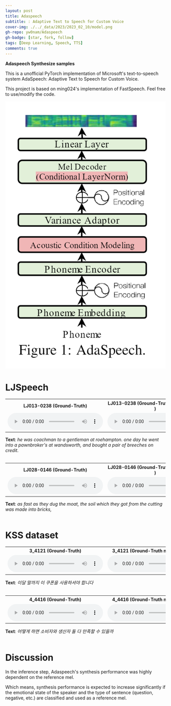 ```yaml
---
layout: post
title: Adaspeech
subtitle: : Adaptive Text to Speech for Custom Voice
cover-img: ./../_data/2023/2023_02_10/model.png
gh-repo: yw0nam/Adaspeech
gh-badge: [star, fork, follow]
tags: [Deep Learning, Speech, TTS]
comments: true
---
```


 **Adaspeech Synthesize samples**

This is a unofficial PyTorch implementation of Microsoft's text-to-speech system AdaSpeech: Adaptive Text to Speech for Custom Voice.

This project is based on ming024's implementation of FastSpeech. Feel free to use/modify the code.

<center>
  <img
    src="./../_data/2023/2023_02_10/model.png"
  />
</center>

# LJSpeech

<center>
<table>
    <tbody><tr>
      <th style="text-align: center">LJ013-0238 (Ground-Truth) </th>
      <th style="text-align: center">LJ013-0238 (Ground-Truth mel + Vocoder ) </th>
      <th style="text-align: center">LJ013-0238 (Synthesized mel + Vocoder) </th>
    </tr>
    <tr>
      <td style="text-align: center"><audio controls="controls">
          <source src="../_data/2023/2023_02_10/wav/LJ013-0238.wav" autoplay="">
        </audio></td>
      <td style="text-align: center"><audio controls="controls">
          <source src="./../_data/2023/2023_02_10/wav/LJ013-0238_original_mel.wav" autoplay="">
        </audio></td>
      <td style="text-align: center"><audio controls="controls">
          <source src="./../_data/2023/2023_02_10/wav/LJ013-0238_synthesized.wav" autoplay="">
        </audio></td>
    </tr>
  </tbody></table>
</center>

<div><b>Text</b>: <em>he was coachman to a gentleman at roehampton. one day he went into a pawnbroker's at wandsworth, and bought a pair of breeches on credit.
    </em></div>

<br>

<center>
<table>
    <tbody><tr>
      <th style="text-align: center">LJ028-0146 (Ground-Truth) </th>
      <th style="text-align: center">LJ028-0146 (Ground-Truth mel + Vocoder ) </th>
      <th style="text-align: center">LJ028-0146 (Synthesized mel + Vocoder) </th>
    </tr>
    <tr>
      <td style="text-align: center"><audio controls="controls">
          <source src="../_data/2023/2023_02_10/wav/LJ028-0146.wav" autoplay="">
        </audio></td>
      <td style="text-align: center"><audio controls="controls">
          <source src="../_data/2023/2023_02_10/wav/LJ028-0146_original_mel.wav" autoplay="">
        </audio></td>
      <td style="text-align: center"><audio controls="controls">
          <source src="./../_data/2023/2023_02_10/wav/LJ028-0146_synthesized.wav" autoplay="">
        </audio></td>
    </tr>
  </tbody></table>
</center>

<div><b>Text</b>: <em>as fast as they dug the moat, the soil which they got from the cutting was made into bricks,
    </em></div>

<br>

# KSS dataset

<center>
<table>
    <tbody><tr>
      <th style="text-align: center">3_4121 (Ground-Truth) </th>
      <th style="text-align: center">3_4121 (Ground-Truth mel + Vocoder ) </th>
      <th style="text-align: center">3_4121 (Synthesized mel + Vocoder) </th>
    </tr>
    <tr>
      <td style="text-align: center"><audio controls="controls">
          <source src="../_data/2023/2023_02_10/wav/3_4121.wav" autoplay="">
        </audio></td>
      <td style="text-align: center"><audio controls="controls">
          <source src="./../_data/2023/2023_02_10/wav/3_4121_original_mel.wav" autoplay="">
        </audio></td>
      <td style="text-align: center"><audio controls="controls">
          <source src="./../_data/2023/2023_02_10/wav/3_4121_synthesized.wav" autoplay="">
        </audio></td>
    </tr>
  </tbody></table>
</center>

<div><b>Text</b>: <em>이달 말까지 이 쿠폰을 사용하셔야 합니다
    </em></div>
<br>
<center>
<table>
    <tbody><tr>
      <th style="text-align: center">4_4416 (Ground-Truth) </th>
      <th style="text-align: center">4_4416 (Ground-Truth mel + Vocoder ) </th>
      <th style="text-align: center">4_4416 (Synthesized mel + Vocoder) </th>
    </tr>
    <tr>
      <td style="text-align: center"><audio controls="controls">
          <source src="../_data/2023/2023_02_10/wav/4_4416.wav" autoplay="">
        </audio></td>
      <td style="text-align: center"><audio controls="controls">
          <source src="./../_data/2023/2023_02_10/wav/4_4416_original_mel.wav" autoplay="">
        </audio></td>
      <td style="text-align: center"><audio controls="controls">
          <source src="./../_data/2023/2023_02_10/wav/4_4416_synthesized.wav" autoplay="">
        </audio></td>
    </tr>
  </tbody></table>
</center>

<div><b>Text</b>: <em>어떻게 하면 소비자와 생산자 둘 다 만족할 수 있을까
    </em></div>

<br>

# Discussion

In the inference step, Adaspeech's synthesis performance was highly dependent on the reference mel.

Which means, synthesis performance is expected to increase significantly if the emotional state of the speaker and the type of sentence (question, negative, etc.) are classified and used as a reference mel.